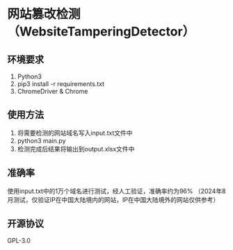 # 网站篡改检测（WebsiteTamperingDetector）

## 环境要求

1. Python3
2. pip3 install -r requirements.txt
3. ChromeDriver & Chrome

## 使用方法

1. 将需要检测的网站域名写入input.txt文件中
2. python3 main.py
3. 检测完成后结果将输出到output.xlsx文件中

## 准确率

使用input.txt中的1万个域名进行测试，经人工验证，准确率约为96%
（2024年8月测试，仅验证IP在中国大陆境内的网站，IP在中国大陆境外的网站仅供参考）

## 开源协议

GPL-3.0

